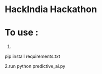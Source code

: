 # HackIndia Hackathon

# To use :
1.

pip install requirements.txt

2.run
   python predictive_ai.py
